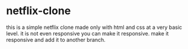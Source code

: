 # netflix-clone
this is a simple netflix clone made only with html and css at a very basic level. it is not even responsive you can make it responsive.
make it responsive and add it to another branch.
